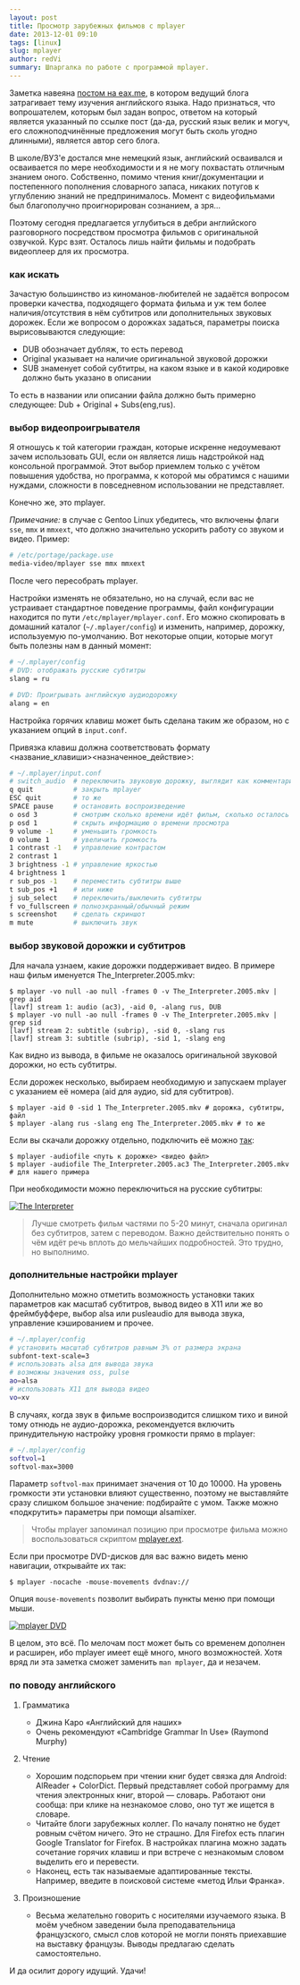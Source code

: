 ```yaml
---
layout: post
title: Просмотр зарубежных фильмов с mplayer
date: 2013-12-01 09:10
tags: [linux]
slug: mplayer
author: redVi
summary: Шпаргалка по работе с программой mplayer.
---
```


Заметка навеяна [постом на eax.me](http://eax.me/english/), в котором ведущий блога затрагивает тему изучения английского языка. Надо признаться, что вопрошателем, которым был задан вопрос, ответом на который является указанный по ссылке пост (да-да, русский язык велик и могуч, его сложноподчинённые предложения могут быть сколь угодно длинными), является автор сего блога.

В школе/ВУЗ'е достался мне немецкий язык, английский осваивался и осваивается по мере необходимости и я не могу похвастать отличным знанием оного. Собственно, помимо чтения книг/документации и постепенного пополнения словарного запаса, никаких потугов к углублению знаний не предпринималось. Момент с видеофильмами был благополучно проигнорирован сознанием, а зря...

Поэтому сегодня предлагается углубиться в дебри английского разговорного посредством просмотра фильмов с оригинальной озвучкой. Курс взят. Осталось лишь найти фильмы и подобрать видеоплеер для их просмотра.

### как искать

Зачастую большинство из киноманов-любителей не задаётся вопросом проверки качества, подходящего формата фильма и уж тем более наличия/отсутствия в нём субтитров или дополнительных звуковых дорожек. Если же вопросом о дорожках задаться, параметры поиска вырисовываются следующие:

- DUB обозначает дубляж, то есть перевод
- Original указывает на наличие оригинальной звуковой дорожки
- SUB знаменует собой субтитры, на каком языке и в какой кодировке должно быть указано в описании

То есть в названии или описании файла должно быть примерно следующее: Dub + Original + Subs(eng,rus).

### выбор видеопроигрывателя

Я отношусь к той категории граждан, которые искренне недоумевают зачем использовать GUI, если он является лишь надстройкой над консольной программой. Этот выбор приемлем только с учётом повышения удобства, но программа, к которой мы обратимся с нашими нуждами, сложности в повседневном использовании не представляет.

Конечно же, это mplayer.

*Примечание:* в случае с Gentoo Linux убедитесь, что включены флаги `sse`, `mmx` и `mmxext`, что должно значительно ускорить работу со звуком и видео. Пример:

```sh
# /etc/portage/package.use
media-video/mplayer sse mmx mmxext
```

После чего пересобрать mplayer.

Настройки изменять не обязательно, но на случай, если вас не устраивает стандартное поведение программы, файл конфигурации находится по пути `/etc/mplayer/mplayer.conf`. Его можно скопировать в домашний каталог (`~/.mplayer/config`) и изменить, например, дорожку, используемую по-умолчанию. Вот некоторые опции, которые могут быть полезны нам в данный момент:

```sh
# ~/.mplayer/config
# DVD: отображать русские субтитры
slang = ru

# DVD: Проигрывать английскую аудиодорожку
alang = en
```

Настройка горячих клавиш может быть сделана таким же образом, но с указанием опций в `input.conf`.

Привязка клавиш должна соответствовать формату <название_клавиши><назначенное_действие>:

```sh
# ~/.mplayer/input.conf
# switch_audio  # переключить звуковую дорожку, выглядит как комментарий, но это не он :)
q quit          # закрыть mplayer
ESC quit        # то же
SPACE pause     # остановить воспроизведение
o osd 3         # смотрим сколько времени идёт фильм, сколько осталось до конца
p osd 1         # скрыть информацию о времени просмотра
9 volume -1     # уменьшить громкость
0 volume 1      # увеличить громкость
1 contrast -1   # управление контрастом
2 contrast 1
3 brightness -1 # управление яркостью
4 brightness 1
r sub_pos -1    # переместить субтитры выше
t sub_pos +1    # или ниже
j sub_select    # переключить/выключить субтитры
f vo_fullscreen # полноэкранный/обычный режим
s screenshot    # сделать скриншот
m mute          # выключить звук
```

### выбор звуковой дорожки и субтитров

Для начала узнаем, какие дорожки поддерживает видео. В примере наш фильм именуется The_Interpreter.2005.mkv:

```console
$ mplayer -vo null -ao null -frames 0 -v The_Interpreter.2005.mkv | grep aid
[lavf] stream 1: audio (ac3), -aid 0, -alang rus, DUB
$ mplayer -vo null -ao null -frames 0 -v The_Interpreter.2005.mkv | grep sid
[lavf] stream 2: subtitle (subrip), -sid 0, -slang rus
[lavf] stream 3: subtitle (subrip), -sid 1, -slang eng
```
Как видно из вывода, в фильме не оказалось оригинальной звуковой дорожки, но есть субтитры.

Если дорожек несколько, выбираем необходимую и запускаем mplayer с указанием её номера (aid для аудио, sid для субтитров).

```console
$ mplayer -aid 0 -sid 1 The_Interpreter.2005.mkv # дорожка, субтитры, файл
$ mplayer -alang rus -slang eng The_Interpreter.2005.mkv # то же
```

Если вы скачали дорожку отдельно, подключить её можно [так](http://rutracker.org/forum/viewtopic.php?t=2403326):

```console
$ mplayer -audiofile <путь к дорожке> <видео файл>
$ mplayer -audiofile The_Interpreter.2005.ac3 The_Interpreter.2005.mkv # для нашего примера
```

При необходимости можно переключиться на русские субтитры:

[![The Interpreter](http://farm4.staticflickr.com/3740/10977008833_1ce3ffbbd1_z.jpg "The Interpreter")](http://farm4.staticflickr.com/3740/10977008833_1ce3ffbbd1_b.jpg)


> Лучше смотреть фильм частями по 5-20 минут, сначала оригинал без субтитров, затем с переводом. Важно действительно понять о чём идёт речь вплоть до мельчайших подробностей. Это трудно, но выполнимо.

### дополнительные настройки mplayer

Дополнительно можно отметить возможность установки таких параметров как масштаб субтитров, вывод видео в X11 или же во фреймбуффере, выбор alsa или pusleaudio для вывода звука, управление кэшированием и прочее.

```sh
# ~/.mplayer/config
# установить масштаб субтитров равным 3% от размера экрана
subfont-text-scale=3
# использовать alsa для вывода звука
# возможны значения oss, pulse
ao=alsa
# использовать X11 для вывода видео
vo=xv
```

В случаях, когда звук в фильме воспроизводится слишком тихо и виной тому отнюдь не аудио-дорожка, рекомендуется включить принудительную настройку уровня громкости прямо в mplayer:

```sh
# ~/.mplayer/config
softvol=1
softvol-max=3000
```
Параметр `softvol-max` принимает значения от 10 до 10000. На уровень громкости эти установки влияют существенно, поэтому не выставляйте сразу слишком большое значение: подбирайте с умом. Также можно &laquo;подкрутить&raquo; параметры при помощи alsamixer.

> Чтобы mplayer запоминал позицию при просмотре фильма можно воспользоваться скриптом [mplayer.ext](http://sourceforge.net/projects/mplayerext/).

Если при просмотре DVD-дисков для вас важно видеть меню навигации, открывайте их так:

```console
$ mplayer -nocache -mouse-movements dvdnav://
```

Опция `mouse-movements` позволит выбирать пункты меню при помощи мыши.

[![mplayer DVD](https://farm8.staticflickr.com/7360/10988206234_693161850d.jpg "Mplayer DVD")](https://farm8.staticflickr.com/7360/10988206234_693161850d_b.jpg)

В целом, это всё. По мелочам пост может быть со временем дополнен и расширен, ибо mplayer имеет ещё много, много возможностей. Хотя вряд ли эта заметка сможет заменить `man mplayer`, да и незачем.

### по поводу английского

1. Грамматика
    * Джина Каро «Английский для наших»
    * Очень рекомендуют «Cambridge Grammar In Use» (Raymond Murphy)

2. Чтение
    * Хорошим подспорьем при чтении книг будет связка для Android: AlReader + ColorDict. Первый представляет собой программу для чтения электронных книг, второй &mdash; словарь. Работают они сообща: при клике на незнакомое слово, оно тут же ищется в словаре.
    * Читайте блоги зарубежных коллег. По началу понятно не будет ровным счётом ничего. Это не страшно. Для Firefox есть плагин Google Translator for Firefox. В настройках плагина можно задать сочетание горячих клавиш и при встрече с незнакомым словом выделить его и перевести.
    * Наконец, есть так называемые адаптированные тексты. Например, введите в поисковой системе «метод Ильи Франка».

3. Произношение
    * Весьма желательно говорить с носителями изучаемого языка. В моём учебном заведении была преподавательница французского, смысл слов которой не могли понять приехавшие на выставку французы. Выводы предлагаю сделать самостоятельно.

И да осилит дорогу идущий. Удачи!
